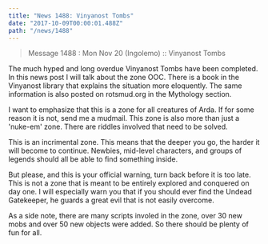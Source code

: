 ```yaml
---
title: "News 1488: Vinyanost Tombs"
date: "2017-10-09T00:00:01.488Z"
path: "/news/1488"
---
```


> Message 1488 : Mon Nov 20 (Ingolemo)   :: Vinyanost Tombs

The much hyped and long overdue Vinyanost Tombs have been completed.  In
this news post I will talk about the zone OOC.  There is a book in the
Vinyanost library that explains the situation more eloquently.  The same
information is also posted on rotsmud.org in the Mythology section.

I want to emphasize that this is a zone for all creatures of Arda.  If for
some reason it is not, send me a mudmail.  This zone is also more than just a
'nuke-em' zone.  There are riddles involved that need to be solved.

This is an incrimental zone.  This means that the deeper you go, the harder
it will become to continue.  Newbies, mid-level characters, and groups of
legends should all be able to find something inside.

But please, and this is your official warning, turn back before it is too
late. This is not a zone that is meant to be entirely explored and conquered
on day one.  I will especially warn you that if you should ever find the
Undead Gatekeeper, he guards a great evil that is not easily overcome.

As a side note, there are many scripts involed in the zone, over 30 new mobs
and over 50 new objects were added.  So there should be plenty of fun for all.